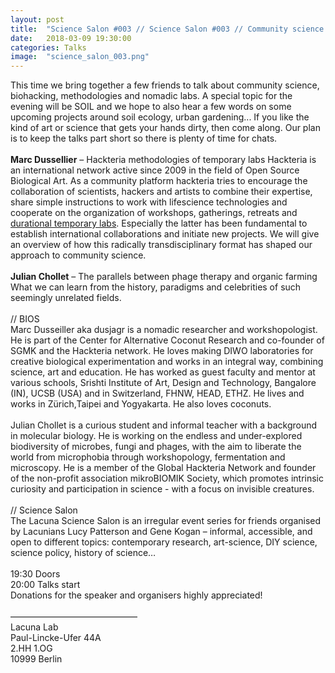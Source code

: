 ```yaml
---
layout: post
title:  "Science Salon #003 // Science Salon #003 // Community science night – Marc Dussellier & Julian Chollet"
date:   2018-03-09 19:30:00
categories: Talks
image:	"science_salon_003.png"
---
```


This time we bring together a few friends to talk about community science, biohacking, methodologies and nomadic labs. A special topic for the evening will be SOIL and we hope to also hear a few words on some upcoming projects around soil ecology, urban gardening... If you like the kind of art or science that gets your hands dirty, then come along. Our plan is to keep the talks part short so there is plenty of time for chats.
<br/><br/>
**Marc Dussellier** – Hackteria methodologies of temporary labs
Hackteria is an international network active since 2009 in the field of Open Source Biological Art. As a community platform hackteria tries to encourage the collaboration of scientists, hackers and artists to combine their expertise, share simple instructions to work with lifescience technologies and cooperate on the organization of workshops, gatherings, retreats and [durational temporary labs](https://www.hackteria.org/wiki/Main_Page#HackteriaLabs.2C_Temporary_Labs_and_Collaborative_Production_Events). Especially the latter has been fundamental to establish international collaborations and initiate new projects. We will give an overview of how this radically transdisciplinary format has shaped our approach to community science.
<br/><br/>
**Julian Chollet** – The parallels between phage therapy and organic farming
What we can learn from the history, paradigms and celebrities of such seemingly unrelated fields.
<br/><br/>
// BIOS<br/>
Marc Dusseiller aka dusjagr is a nomadic researcher and workshopologist. He is part of the Center for Alternative Coconut Research and co-founder of SGMK and the Hackteria network. He loves making DIWO laboratories for creative biological experimentation and works in an integral way, combining science, art and education. He has worked as guest faculty and mentor at various schools, Srishti Institute of Art, Design and Technology, Bangalore (IN), UCSB (USA) and in Switzerland, FHNW, HEAD, ETHZ. He lives and works in Zürich,Taipei and Yogyakarta. He also loves coconuts.
<br/><br/>
Julian Chollet is a curious student and informal teacher with a background in molecular biology. He is working on the endless and under-explored biodiversity of microbes, fungi and phages, with the aim to liberate the world from microphobia through workshopology, fermentation and microscopy. He is a member of the Global Hackteria Network and founder of the non-profit association mikroBIOMIK Society, which promotes intrinsic curiosity and participation in science - with a focus on invisible creatures.
<br/><br/>
// Science Salon<br/>
The Lacuna Science Salon is an irregular event series for friends organised by Lacunians Lucy Patterson and Gene Kogan – informal, accessible, and open to different topics: contemporary research, art-science, DIY science, science policy, history of science…
<br/><br/>
19:30 Doors<br/>
20:00 Talks start<br/>
Donations for the speaker and organisers highly appreciated!
<br/><br/>
–––––––––––––––––––––––––––––<br/>
Lacuna Lab<br/>
Paul-Lincke-Ufer 44A<br/>
2.HH 1.OG<br/>
10999 Berlin<br/>
